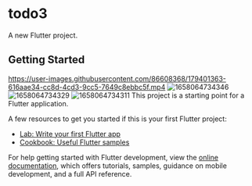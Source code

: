 # todo3

A new Flutter project.

## Getting Started

https://user-images.githubusercontent.com/86608368/179401363-616aae34-cc8d-4cd3-9cc5-7649c8ebbc5f.mp4
![1658064734346](https://user-images.githubusercontent.com/86608368/179401535-533b1d0b-0eb2-4db7-9f6f-b93757b60e89.jpg)
![1658064734329](https://user-images.githubusercontent.com/86608368/179401533-75ca3a65-c478-4006-aaed-63a2043e9485.jpg)
![1658064734311](https://user-images.githubusercontent.com/86608368/179401528-7463a684-d80e-4f08-bc32-43cb75104360.jpg)
This project is a starting point for a Flutter application.

A few resources to get you started if this is your first Flutter project:

- [Lab: Write your first Flutter app](https://docs.flutter.dev/get-started/codelab)
- [Cookbook: Useful Flutter samples](https://docs.flutter.dev/cookbook)

For help getting started with Flutter development, view the
[online documentation](https://docs.flutter.dev/), which offers tutorials,
samples, guidance on mobile development, and a full API reference.





